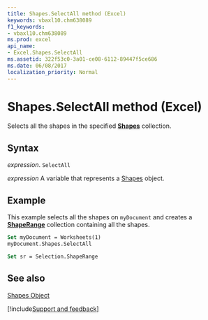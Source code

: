 ```yaml
---
title: Shapes.SelectAll method (Excel)
keywords: vbaxl10.chm638089
f1_keywords:
- vbaxl10.chm638089
ms.prod: excel
api_name:
- Excel.Shapes.SelectAll
ms.assetid: 322f53c0-3a01-ce08-6112-89447f5ce686
ms.date: 06/08/2017
localization_priority: Normal
---
```



# Shapes.SelectAll method (Excel)

Selects all the shapes in the specified  **[Shapes](Excel.Shapes.md)** collection.


## Syntax

_expression_. `SelectAll`

_expression_ A variable that represents a [Shapes](./Excel.Shapes.md) object.


## Example

This example selects all the shapes on  `myDocument` and creates a **[ShapeRange](Excel.ShapeRange.md)** collection containing all the shapes.


```vb
Set myDocument = Worksheets(1) 
myDocument.Shapes.SelectAll
```


```vb
Set sr = Selection.ShapeRange 

```


## See also


[Shapes Object](Excel.Shapes.md)

[!include[Support and feedback](~/includes/feedback-boilerplate.md)]
